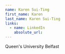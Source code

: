 ```yaml
---
name: Karen Sui-Ting
first_name: Karen
last_name: Karen Sui-Ting
links:
  - name: LinkedIn
    absolute_url: 
---
```

Queen's University Belfast
